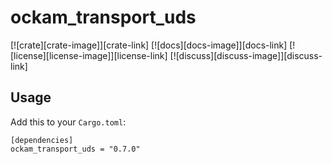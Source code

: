 # ockam_transport_uds

[![crate][crate-image]][crate-link]
[![docs][docs-image]][docs-link]
[![license][license-image]][license-link]
[![discuss][discuss-image]][discuss-link]


## Usage

Add this to your `Cargo.toml`:

```
[dependencies]
ockam_transport_uds = "0.7.0"
```
